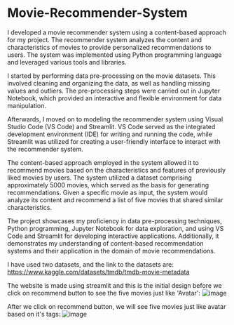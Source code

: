 # Movie-Recommender-System

I developed a movie recommender system using a content-based approach for my project. The recommender system analyzes the content and characteristics of movies to provide personalized recommendations to users. The system was implemented using Python programming language and leveraged various tools and libraries.

I started by performing data pre-processing on the movie datasets. This involved cleaning and organizing the data, as well as handling missing values and outliers. The pre-processing steps were carried out in Jupyter Notebook, which provided an interactive and flexible environment for data manipulation.

Afterwards, I moved on to modeling the recommender system using Visual Studio Code (VS Code) and Streamlit. VS Code served as the integrated development environment (IDE) for writing and running the code, while Streamlit was utilized for creating a user-friendly interface to interact with the recommender system.

The content-based approach employed in the system allowed it to recommend movies based on the characteristics and features of previously liked movies by users. The system utilized a dataset comprising approximately 5000 movies, which served as the basis for generating recommendations. Given a specific movie as input, the system would analyze its content and recommend a list of five movies that shared similar characteristics.

The project showcases my proficiency in data pre-processing techniques, Python programming, Jupyter Notebook for data exploration, and using VS Code and Streamlit for developing interactive applications. Additionally, it demonstrates my understanding of content-based recommendation systems and their application in the domain of movie recommendations.

I have used two datasets, and the link to the datasets are:
https://www.kaggle.com/datasets/tmdb/tmdb-movie-metadata

The website is made using streamlit and this is the initial design before we click on recommend button to see the five movies just like 'Avatar':
![image](https://github.com/PriyankaBhatta/Movie-Recommender-System/assets/109200742/11a2a962-5881-4380-9380-adf9e0fcfe64)

After we click on recommend button, we will see five movies just like avatar based on it's tags:
![image](https://github.com/PriyankaBhatta/Movie-Recommender-System/assets/109200742/3d7b26da-bbb9-41ab-b09a-b6f30f25179f)




